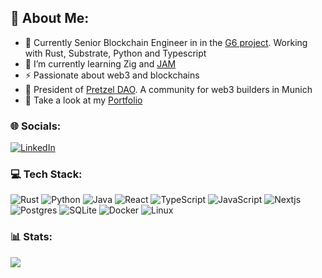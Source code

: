 ## 💫 About Me:
- 🔭 Currently Senior Blockchain Engineer in  in the [G6 project](https://www.g6.network/). Working with Rust, Substrate, Python and Typescript
- 🌱 I’m currently learning Zig and [JAM](https://wiki.polkadot.network/docs/learn-jam-chain)
- ⚡ Passionate about web3 and blockchains
- 🥨 President of [Pretzel DAO](https://pretzeldao.com/). A community for web3 builders in Munich
- 💼 Take a look at my [Portfolio](https://sergeygerodes.xyz/)

### 🌐 Socials:
[![LinkedIn](https://img.shields.io/badge/LinkedIn-%230077B5.svg?logo=linkedin&logoColor=white)](https://www.linkedin.com/in/sgerodes/)


### 💻 Tech Stack:
![Rust](https://img.shields.io/badge/rust-%2307405e.svg?style=for-the-badge&logo=rust&logoColor=white)
![Python](https://img.shields.io/badge/python-3670A0?style=for-the-badge&logo=python&logoColor=ffdd54)
![Java](https://img.shields.io/badge/Java-ED8B00?style=for-the-badge&logo=java&logoColor=white)
![React](https://img.shields.io/badge/react-%2320232a.svg?style=for-the-badge&logo=react&logoColor=%2361DAFB) 
![TypeScript](https://img.shields.io/badge/typescript-%23007ACC.svg?style=for-the-badge&logo=typescript&logoColor=white) 
![JavaScript](https://img.shields.io/badge/javascript-%23323330.svg?style=for-the-badge&logo=javascript&logoColor=%23F7DF1E)
![Nextjs](https://img.shields.io/badge/nextjs-%2320232a.svg?style=for-the-badge&logo=next.js&logoColor=%2361DAFB)
![Postgres](https://img.shields.io/badge/postgres-%23316192.svg?style=for-the-badge&logo=postgresql&logoColor=white) 
![SQLite](https://img.shields.io/badge/sqlite-%2307405e.svg?style=for-the-badge&logo=sqlite&logoColor=white) 
![Docker](https://img.shields.io/badge/docker-%230db7ed.svg?style=for-the-badge&logo=docker&logoColor=white)
![Linux](https://img.shields.io/badge/Linux-FCC624?style=for-the-badge&logo=linux&logoColor=black)


### 📊 Stats:
![](https://github-readme-stats.vercel.app/api/top-langs/?username=sgerodes&theme=algolia&hide_border=false&include_all_commits=true&count_private=true&layout=compact)

